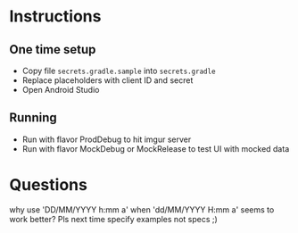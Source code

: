 # Instructions

## One time setup
- Copy file `secrets.gradle.sample` into `secrets.gradle`
- Replace placeholders with client ID and secret
- Open Android Studio

## Running
- Run with flavor ProdDebug to hit imgur server
- Run with flavor MockDebug or MockRelease to test UI with mocked data


# Questions
why use 'DD/MM/YYYY h:mm a' when 'dd/MM/YYYY H:mm a' seems to work better? Pls next time specify examples not specs ;)